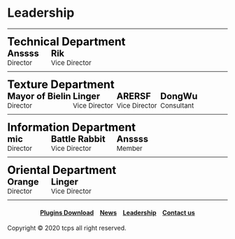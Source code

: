<style>
h1 {text-align: center;}
h2 {text-align: left;}
h4 {text-align: center;}
h3 {text-align: left;}
p {text-align: center;}
</style>
<style type="text/css">
  #left{
        text-align:left;
  }
  #right{
        text-align:right;
  }
  #title{
        font-size:20px;
        text-align:left;
        font-weight:bold;
  }
  #big-title{
        font-size:25px;
        text-align:left;
        font-weight:bold;
  }
  #des{
       font-size:15px;
       text-align:left;
  }
  .leadership_{
               display:inline-block;
               width: 100px;
               height: 25px;
  }
  .leadership_long{
               display:inline-block;
               width: 150px;
               height: 25px;
  }
  .leadership_0{
                font-size: 0px;
  }
</style>
<h1><div id="left">Leadership</div></h1>
<hr>
<div class="leadership_0">

<div id="big-title" style="color:black;">Technical Department</div>

<div class="leadership_">
<div id="title" style="color:black;">Anssss</div>
<div id="des">Director</div>
</div>

<div class="leadership_">
<div id="title" style="color:black;">Rik</div>
<div id="des">Vice Director</div>
</div>

</div>

<hr>

<div class="leadership_0">

<div id="big-title" style="color:black;">Texture Department</div>

<div class="leadership_long">
<div id="title" style="color:black;">Mayor of Bielin</div>
<div id="des">Director</div>
</div>

<div class="leadership_">
<div id="title" style="color:black;">Linger</div>
<div id="des">Vice Director</div>
</div>

<div class="leadership_">
<div id="title" style="color:black;">ARERSF</div>
<div id="des">Vice Director</div>
</div>

<div class="leadership_">
<div id="title" style="color:black;">DongWu</div>
<div id="des">Consultant</div>
</div>

</div>

<hr>

<div class="leadership_0">

<div id="big-title" style="color:black;">Information Department</div>

<div class="leadership_">
<div id="title" style="color:black;">mic</div>
<div id="des">Director</div>
</div>

<div class="leadership_long">
<div id="title" style="color:black;">Battle Rabbit</div>
<div id="des">Vice Director</div>
</div>

<div class="leadership_">
<div id="title" style="color:black;">Anssss</div>
<div id="des">Member</div>
</div>

</div>

<hr>

<div class="leadership_0">

<div id="big-title" style="color:black;">Oriental Department</div>

<div class="leadership_">
<div id="title" style="color:black;">Orange</div>
<div id="des">Director</div>
</div>

<div class="leadership_">
<div id="title" style="color:black;">Linger</div>
<div id="des">Vice Director</div>
</div>

</div>

<hr>
<h4><a href="/plugins/download">Plugins Download</a>&emsp;<a href="/news">News</a>&emsp;<a href="/leadership">Leadership</a>&emsp;<a href="/contact">Contact us</a></h4>
Copyright © 2020 tcps all right reserved.
